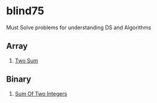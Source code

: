 # blind75
Must Solve problems for understanding DS and Algorithms

## Array
1. [Two Sum](https://github.com/sudheersingampalli/blind75/blob/main/twoSum.py)
## Binary
1. [Sum Of Two Integers](https://github.com/sudheersingampalli/blind75/blob/main/sumOfTwoIntegers.java)
